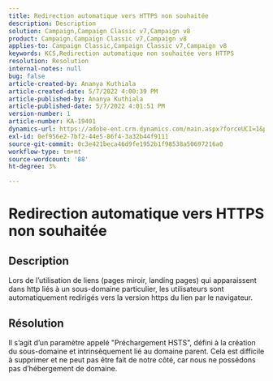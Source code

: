 ```yaml
---
title: Redirection automatique vers HTTPS non souhaitée
description: Description
solution: Campaign,Campaign Classic v7,Campaign v8
product: Campaign,Campaign Classic v7,Campaign v8
applies-to: Campaign Classic,Campaign Classic v7,Campaign v8
keywords: KCS,Redirection automatique non souhaitée vers HTTPS
resolution: Resolution
internal-notes: null
bug: false
article-created-by: Ananya Kuthiala
article-created-date: 5/7/2022 4:00:39 PM
article-published-by: Ananya Kuthiala
article-published-date: 5/7/2022 4:01:51 PM
version-number: 1
article-number: KA-19401
dynamics-url: https://adobe-ent.crm.dynamics.com/main.aspx?forceUCI=1&pagetype=entityrecord&etn=knowledgearticle&id=0a8b07d3-1ece-ec11-a7b5-0022480a8e40
exl-id: 0ef956e2-7bf2-44e5-86f4-3a32b44f9111
source-git-commit: 0c3e421beca46d9fe1952b1f98538a50697216a0
workflow-type: tm+mt
source-wordcount: '88'
ht-degree: 3%

---
```


# Redirection automatique vers HTTPS non souhaitée

## Description

Lors de l’utilisation de liens (pages miroir, landing pages) qui apparaissent dans http liés à un sous-domaine particulier, les utilisateurs sont automatiquement redirigés vers la version https du lien par le navigateur.

## Résolution


Il s’agit d’un paramètre appelé &quot;Préchargement HSTS&quot;, défini à la création du sous-domaine et intrinsèquement lié au domaine parent. Cela est difficile à supprimer et ne peut pas être fait de notre côté, car nous ne possédons pas d’hébergement de domaine.
